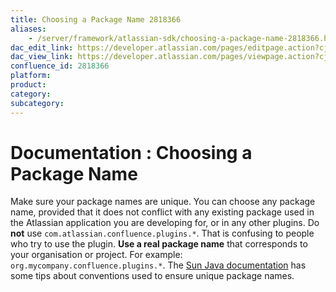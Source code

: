 ```yaml
---
title: Choosing a Package Name 2818366
aliases:
    - /server/framework/atlassian-sdk/choosing-a-package-name-2818366.html
dac_edit_link: https://developer.atlassian.com/pages/editpage.action?cjm=wozere&pageId=2818366
dac_view_link: https://developer.atlassian.com/pages/viewpage.action?cjm=wozere&pageId=2818366
confluence_id: 2818366
platform:
product:
category:
subcategory:
---
```

# Documentation : Choosing a Package Name

Make sure your package names are unique. You can choose any package name, provided that it does not conflict with any existing package used in the Atlassian application you are developing for, or in any other plugins. Do **not** use `com.atlassian.confluence.plugins.*`. That is confusing to people who try to use the plugin. **Use a real package name** that corresponds to your organisation or project. For example: `org.mycompany.confluence.plugins.*`. The <a href="http://java.sun.com/docs/books/jls/second_edition/html/packages.doc.html#40169" class="external-link">Sun Java documentation</a> has some tips about conventions used to ensure unique package names.

 












































































































































































































































































































































































































































































